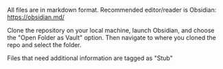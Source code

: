 All files are in markdown format. Recommended editor/reader is Obsidian: https://obsidian.md/

Clone the repository on your local machine, launch Obsidian, and choose the "Open Folder as Vault" option. Then navigate to where you cloned the repo and select the folder.

Files that need additional information are tagged as "Stub"
